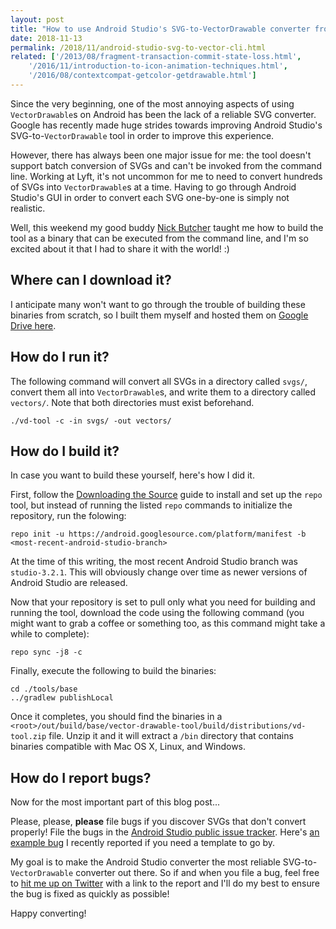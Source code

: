 ```yaml
---
layout: post
title: "How to use Android Studio's SVG-to-VectorDrawable converter from the command line"
date: 2018-11-13
permalink: /2018/11/android-studio-svg-to-vector-cli.html
related: ['/2013/08/fragment-transaction-commit-state-loss.html',
    '/2016/11/introduction-to-icon-animation-techniques.html',
    '/2016/08/contextcompat-getcolor-getdrawable.html']
---
```


<!--morestart-->

Since the very beginning, one of the most annoying aspects of using `VectorDrawable`s on Android has been the lack of a reliable SVG converter. Google has recently made huge strides towards improving Android Studio's SVG-to-`VectorDrawable` tool in order to improve this experience. 

However, there has always been one major issue for me: the tool doesn't support batch conversion of SVGs and can't be invoked from the command line. Working at Lyft, it's not uncommon for me to need to convert hundreds of SVGs into `VectorDrawable`s at a time. Having to go through Android Studio's GUI in order to convert each SVG one-by-one is simply not realistic.

<!--more-->

Well, this weekend my good buddy [Nick Butcher](https://twitter.com/crafty) taught me how to build the tool as a binary that can be executed from the command line, and I'm so excited about it that I had to share it with the world! :)

## Where can I download it?

I anticipate many won't want to go through the trouble of building these binaries from scratch, so I built them myself and hosted them on [Google Drive here](https://j.mp/svg-to-vector-google-drive).

## How do I run it?

The following command will convert all SVGs in a directory called `svgs/`, convert them all into `VectorDrawable`s, and write them to a directory called `vectors/`. Note that both directories must exist beforehand.

```
./vd-tool -c -in svgs/ -out vectors/
```

## How do I build it?

In case you want to build these yourself, here's how I did it.

First, follow the [Downloading the Source](https://source.android.com/source/downloading.html) guide to install and set up the `repo` tool, but instead of running the listed `repo` commands to initialize the repository, run the folowing:

```
repo init -u https://android.googlesource.com/platform/manifest -b <most-recent-android-studio-branch>
```

At the time of this writing, the most recent Android Studio branch was `studio-3.2.1`. This will obviously change over time as newer versions of Android Studio are released.

Now that your repository is set to pull only what you need for building and running the tool, download the code using the following command (you might want to grab a coffee or something too, as this command might take a while to complete):

```
repo sync -j8 -c
```

Finally, execute the following to build the binaries:

```
cd ./tools/base
../gradlew publishLocal
```

Once it completes, you should find the binaries in a `<root>/out/build/base/vector-drawable-tool/build/distributions/vd-tool.zip` file. Unzip it and it will extract a `/bin` directory that contains binaries compatible with Mac OS X, Linux, and Windows.

## How do I report bugs?

Now for the most important part of this blog post...

Please, please, **please** file bugs if you discover SVGs that don't convert properly! File the bugs in the [Android Studio public issue tracker](https://issuetracker.google.com/issues?q=componentid:192708%20status:open). Here's [an example bug](https://issuetracker.google.com/issues/119372339) I recently reported if you need a template to go by.

My goal is to make the Android Studio converter the most reliable SVG-to-`VectorDrawable` converter out there. So if and when you file a bug, feel free to [hit me up on Twitter](https://twitter.com/alexjlockwood) with a link to the report and I'll do my best to ensure the bug is fixed as quickly as possible!

Happy converting!